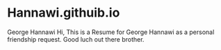 # Hannawi.githuib.io
George Hannawi
Hi, This is a Resume for George Hannawi as a personal friendship request. Good luch out there brother.
